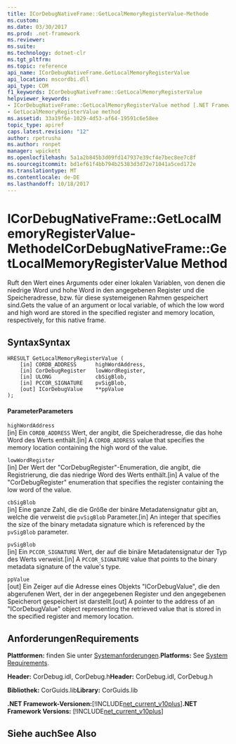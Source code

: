 ```yaml
---
title: ICorDebugNativeFrame::GetLocalMemoryRegisterValue-Methode
ms.custom: 
ms.date: 03/30/2017
ms.prod: .net-framework
ms.reviewer: 
ms.suite: 
ms.technology: dotnet-clr
ms.tgt_pltfrm: 
ms.topic: reference
api_name: ICorDebugNativeFrame.GetLocalMemoryRegisterValue
api_location: mscordbi.dll
api_type: COM
f1_keywords: ICorDebugNativeFrame::GetLocalMemoryRegisterValue
helpviewer_keywords:
- ICorDebugNativeFrame::GetLocalMemoryRegisterValue method [.NET Framework debugging]
- GetLocalMemoryRegisterValue method
ms.assetid: 33a19f6e-1029-4d53-af64-19591c6e58ee
topic_type: apiref
caps.latest.revision: "12"
author: rpetrusha
ms.author: ronpet
manager: wpickett
ms.openlocfilehash: 5a1a2b845b3d09fd147937e39cf4e7bec8ee7c8f
ms.sourcegitcommit: bd1ef61f4bb794b25383d3d72e71041a5ced172e
ms.translationtype: MT
ms.contentlocale: de-DE
ms.lasthandoff: 10/18/2017
---
```

# <a name="icordebugnativeframegetlocalmemoryregistervalue-method"></a><span data-ttu-id="7ab67-102">ICorDebugNativeFrame::GetLocalMemoryRegisterValue-Methode</span><span class="sxs-lookup"><span data-stu-id="7ab67-102">ICorDebugNativeFrame::GetLocalMemoryRegisterValue Method</span></span>
<span data-ttu-id="7ab67-103">Ruft den Wert eines Arguments oder einer lokalen Variablen, von denen die niedrige Word und hohe Word in den angegebenen Register und die Speicheradresse, bzw. für diese systemeigenen Rahmen gespeichert sind.</span><span class="sxs-lookup"><span data-stu-id="7ab67-103">Gets the value of an argument or local variable, of which the low word and high word are stored in the specified register and memory location, respectively, for this native frame.</span></span>  
  
## <a name="syntax"></a><span data-ttu-id="7ab67-104">Syntax</span><span class="sxs-lookup"><span data-stu-id="7ab67-104">Syntax</span></span>  
  
```  
HRESULT GetLocalMemoryRegisterValue (  
    [in] CORDB_ADDRESS      highWordAddress,  
    [in] CorDebugRegister   lowWordRegister,  
    [in] ULONG              cbSigBlob,  
    [in] PCCOR_SIGNATURE    pvSigBlob,  
    [out] ICorDebugValue    **ppValue  
);  
```  
  
#### <a name="parameters"></a><span data-ttu-id="7ab67-105">Parameter</span><span class="sxs-lookup"><span data-stu-id="7ab67-105">Parameters</span></span>  
 `highWordAddress`  
 <span data-ttu-id="7ab67-106">[in] Ein `CORDB_ADDRESS` Wert, der angibt, die Speicheradresse, die das hohe Word des Werts enthält.</span><span class="sxs-lookup"><span data-stu-id="7ab67-106">[in] A `CORDB_ADDRESS` value that specifies the memory location containing the high word of the value.</span></span>  
  
 `lowWordRegister`  
 <span data-ttu-id="7ab67-107">[in] Der Wert der "CorDebugRegister"-Enumeration, die angibt, die Registrierung, die das niedrige Word des Werts enthält.</span><span class="sxs-lookup"><span data-stu-id="7ab67-107">[in] A value of the "CorDebugRegister" enumeration that specifies the register containing the low word of the value.</span></span>  
  
 `cbSigBlob`  
 <span data-ttu-id="7ab67-108">[in] Eine ganze Zahl, die die Größe der binäre Metadatensignatur gibt an, welche die verweist die `pvSigBlob` Parameter.</span><span class="sxs-lookup"><span data-stu-id="7ab67-108">[in] An integer that specifies the size of the binary metadata signature which is referenced by the `pvSigBlob` parameter.</span></span>  
  
 `pvSigBlob`  
 <span data-ttu-id="7ab67-109">[in] Ein `PCCOR_SIGNATURE` Wert, der auf die binäre Metadatensignatur der Typ des Werts verweist.</span><span class="sxs-lookup"><span data-stu-id="7ab67-109">[in] A `PCCOR_SIGNATURE` value that points to the binary metadata signature of the value's type.</span></span>  
  
 `ppValue`  
 <span data-ttu-id="7ab67-110">[out] Ein Zeiger auf die Adresse eines Objekts "ICorDebugValue", die den abgerufenen Wert, der in der angegebenen Register und den angegebenen Speicherort gespeichert ist darstellt.</span><span class="sxs-lookup"><span data-stu-id="7ab67-110">[out] A pointer to the address of an "ICorDebugValue" object representing the retrieved value that is stored in the specified register and memory location.</span></span>  
  
## <a name="requirements"></a><span data-ttu-id="7ab67-111">Anforderungen</span><span class="sxs-lookup"><span data-stu-id="7ab67-111">Requirements</span></span>  
 <span data-ttu-id="7ab67-112">**Plattformen:** finden Sie unter [Systemanforderungen](../../../../docs/framework/get-started/system-requirements.md).</span><span class="sxs-lookup"><span data-stu-id="7ab67-112">**Platforms:** See [System Requirements](../../../../docs/framework/get-started/system-requirements.md).</span></span>  
  
 <span data-ttu-id="7ab67-113">**Header:** CorDebug.idl, CorDebug.h</span><span class="sxs-lookup"><span data-stu-id="7ab67-113">**Header:** CorDebug.idl, CorDebug.h</span></span>  
  
 <span data-ttu-id="7ab67-114">**Bibliothek:** CorGuids.lib</span><span class="sxs-lookup"><span data-stu-id="7ab67-114">**Library:** CorGuids.lib</span></span>  
  
 <span data-ttu-id="7ab67-115">**.NET Framework-Versionen:**[!INCLUDE[net_current_v10plus](../../../../includes/net-current-v10plus-md.md)]</span><span class="sxs-lookup"><span data-stu-id="7ab67-115">**.NET Framework Versions:** [!INCLUDE[net_current_v10plus](../../../../includes/net-current-v10plus-md.md)]</span></span>  
  
## <a name="see-also"></a><span data-ttu-id="7ab67-116">Siehe auch</span><span class="sxs-lookup"><span data-stu-id="7ab67-116">See Also</span></span>  
 
